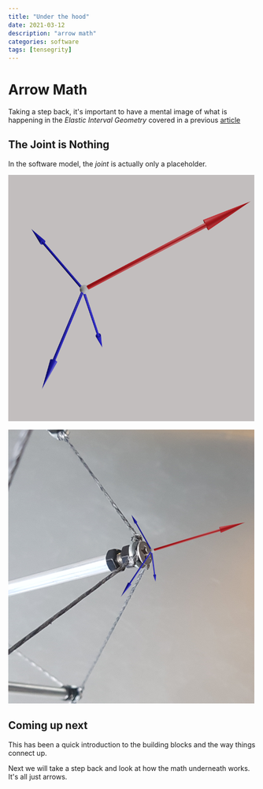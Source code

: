 ```yaml
---
title: "Under the hood"
date: 2021-03-12
description: "arrow math"
categories: software
tags: [tensegrity]
---
```


# Arrow Math

Taking a step back, it's important to have a mental image of what is happening in the *Elastic Interval Geometry* covered in a previous [article](/software/2021/03/01/eig)

## The Joint is Nothing

In the software model, the *joint* is actually only a placeholder.

![forces](/images/2021-03/forces.png)

![forces](/images/2021-03/forces-applied.png)

## Coming up next

This has been a quick introduction to the building blocks and the way things connect up.

Next we will take a step back and look at how the math underneath works. It's all just arrows.






